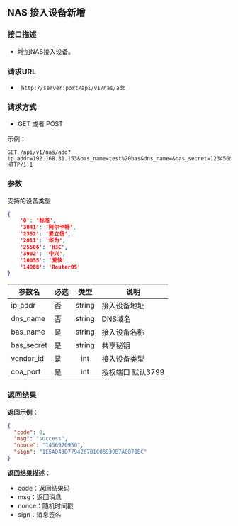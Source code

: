 ## NAS 接入设备新增

### 接口描述

- 增加NAS接入设备。

### 请求URL

- ` http://server:port/api/v1/nas/add `
      
### 请求方式

- GET 或者 POST

示例：

    GET /api/v1/nas/add?ip_addr=192.168.31.153&bas_name=test%20bas&dns_name=&bas_secret=123456&vendor_id=0&coa_port=3799&sign=6441D2C41A0E3161F926344DCE48DC54 HTTP/1.1

### 参数

支持的设备类型
~~~json
{
    '0': '标准',
    '3041': '阿尔卡特',
    '2352': '爱立信',
    '2011': '华为',
    '25506': 'H3C',
    '3902': '中兴',
    '10055': '爱快',
    '14988': 'RouterOS'
}
~~~

| 参数名 | 必选 | 类型 | 说明 |
|---|:---|:---:|---|
| ip_addr | 否 | string |接入设备地址 |
| dns_name | 否 | string |DNS域名 |
| bas_name | 是 | string |接入设备名称 |
| bas_secret | 是 | string |共享秘钥 |
| vendor_id | 是 | int |接入设备类型|
| coa_port | 是 | int |授权端口 默认3799|


### 返回结果

**返回示例：**

~~~json
{
  "code": 0,
  "msg": "success",
  "nonce": "1456970950",
  "sign": "1E5AD43D7794267B1C08939B7A0871BC"
}
~~~

**返回结果描述：**

- code：返回结果码
- msg：返回消息
- nonce：随机时间戳
- sign：消息签名